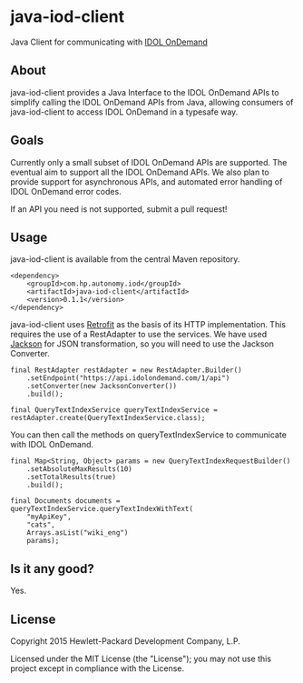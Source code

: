 # java-iod-client

Java Client for communicating with [IDOL OnDemand](http://www.idolondemand.com)

## About
java-iod-client provides a Java Interface to the IDOL OnDemand APIs to simplify calling the IDOL OnDemand APIs from Java,
allowing consumers of java-iod-client to access IDOL OnDemand in a typesafe way.

## Goals
Currently only a small subset of IDOL OnDemand APIs are supported. The eventual aim to support all the IDOL OnDemand
APIs. We also plan to provide support for asynchronous APIs, and automated error handling of IDOL OnDemand error codes.

If an API you need is not supported, submit a pull request!

## Usage

java-iod-client is available from the central Maven repository.

    <dependency>
        <groupId>com.hp.autonomy.iod</groupId>
        <artifactId>java-iod-client</artifactId>
        <version>0.1.1</version>
    </dependency>

java-iod-client uses [Retrofit](http://square.github.io/retrofit/) as the basis of its HTTP implementation. This
requires the use of a RestAdapter to use the services. We have used [Jackson](https://github.com/FasterXML/jackson) for
JSON transformation, so you will need to use the Jackson Converter.

    final RestAdapter restAdapter = new RestAdapter.Builder()
        .setEndpoint("https://api.idolondemand.com/1/api")
        .setConverter(new JacksonConverter())
        .build();

    final QueryTextIndexService queryTextIndexService = restAdapter.create(QueryTextIndexService.class);

You can then call the methods on queryTextIndexService to communicate with IDOL OnDemand.

    final Map<String, Object> params = new QueryTextIndexRequestBuilder()
        .setAbsoluteMaxResults(10)
        .setTotalResults(true)
        .build();

    final Documents documents = queryTextIndexService.queryTextIndexWithText(
        "myApiKey",
        "cats",
        Arrays.asList("wiki_eng")
        params);

## Is it any good?
Yes.

## License
Copyright 2015 Hewlett-Packard Development Company, L.P.

Licensed under the MIT License (the "License"); you may not use this project except in compliance with the License.